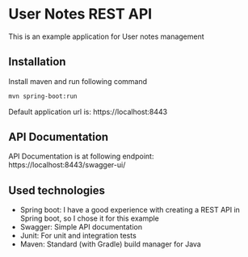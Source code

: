 # User Notes REST API

This is an example application for User notes management

## Installation

Install maven and run following command

```bash
mvn spring-boot:run
```

Default application url is: https://localhost:8443

## API Documentation

API Documentation is at following endpoint: https://localhost:8443/swagger-ui/

## Used technologies
 - Spring boot: I have a good experience with creating a REST API in Spring boot, so I chose it for this example
 - Swagger: Simple API documentation
 - Junit: For unit and integration tests
 - Maven: Standard (with Gradle) build manager for Java
 

